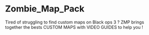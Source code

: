 # Zombie_Map_Pack
Tired of struggling to find custom maps on Black ops 3 ? ZMP brings together the bests CUSTOM MAPS with VIDEO GUIDES to help you !
